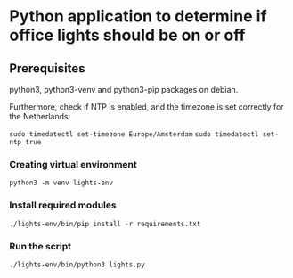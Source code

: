 # Python application to determine if office lights should be on or off

## Prerequisites

python3, python3-venv and python3-pip packages on debian.

Furthermore, check if NTP is enabled, and the timezone is set correctly for the Netherlands:

`sudo timedatectl set-timezone Europe/Amsterdam`
`sudo timedatectl set-ntp true`

### Creating virtual environment

`python3 -m venv lights-env`

### Install required modules

`./lights-env/bin/pip install -r requirements.txt`

### Run the script

`./lights-env/bin/python3 lights.py`
